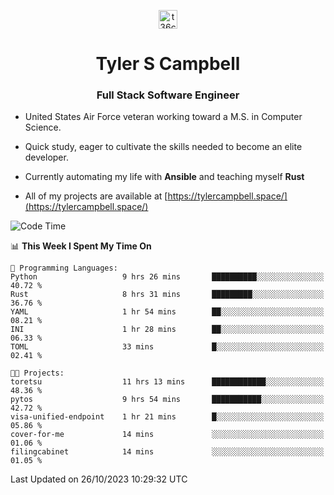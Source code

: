 <p align="center">
<a href="https://www.linkedin.com/in/t36campbell" target="blank"><img align="center" src="https://ik.imagekit.io/t36campbell/Portfolio/linkedin.png.original_m8bbGgPh6.png" alt="t36campbell" height="30" width="30" /></a>
</p>
<h1 align="center">Tyler S Campbell</h1>
<h3 align="center">Full Stack Software Engineer</h3>

* United States Air Force veteran working toward a M.S. in Computer Science.

* Quick study, eager to cultivate the skills needed to become an elite developer.

* Currently automating my life with **Ansible** and teaching myself **Rust**

* All of my projects are available at [https://tylercampbell.space/](https://tylercampbell.space/)

<!--START_SECTION:waka-->
![Code Time](http://img.shields.io/badge/Code%20Time-2%2C926%20hrs%2059%20mins-blue)

📊 **This Week I Spent My Time On** 

```text
💬 Programming Languages: 
Python                   9 hrs 26 mins       ██████████░░░░░░░░░░░░░░░   40.72 % 
Rust                     8 hrs 31 mins       █████████░░░░░░░░░░░░░░░░   36.76 % 
YAML                     1 hr 54 mins        ██░░░░░░░░░░░░░░░░░░░░░░░   08.21 % 
INI                      1 hr 28 mins        ██░░░░░░░░░░░░░░░░░░░░░░░   06.33 % 
TOML                     33 mins             █░░░░░░░░░░░░░░░░░░░░░░░░   02.41 % 

🐱‍💻 Projects: 
toretsu                  11 hrs 13 mins      ████████████░░░░░░░░░░░░░   48.36 % 
pytos                    9 hrs 54 mins       ███████████░░░░░░░░░░░░░░   42.72 % 
visa-unified-endpoint    1 hr 21 mins        █░░░░░░░░░░░░░░░░░░░░░░░░   05.86 % 
cover-for-me             14 mins             ░░░░░░░░░░░░░░░░░░░░░░░░░   01.06 % 
filingcabinet            14 mins             ░░░░░░░░░░░░░░░░░░░░░░░░░   01.05 % 
```


 Last Updated on 26/10/2023 10:29:32 UTC
<!--END_SECTION:waka-->
